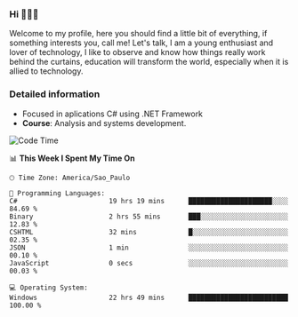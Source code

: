 


### Hi 🙋🏽‍♂️

Welcome to my profile, here you should find a little bit of everything, if something interests you, call me! Let's talk,
I am a young enthusiast and lover of technology, I like to observe and know how things really work behind the curtains, 
education will transform the world, especially when it is allied to technology.

### Detailed information
* Focused in aplications C# using .NET Framework
* **Course**: Analysis and systems development.

<!--START_SECTION:waka-->
![Code Time](http://img.shields.io/badge/Code%20Time-499%20hrs%2012%20mins-blue)

📊 **This Week I Spent My Time On** 

```text
🕑︎ Time Zone: America/Sao_Paulo

💬 Programming Languages: 
C#                       19 hrs 19 mins      █████████████████████░░░░   84.69 % 
Binary                   2 hrs 55 mins       ███░░░░░░░░░░░░░░░░░░░░░░   12.83 % 
CSHTML                   32 mins             █░░░░░░░░░░░░░░░░░░░░░░░░   02.35 % 
JSON                     1 min               ░░░░░░░░░░░░░░░░░░░░░░░░░   00.10 % 
JavaScript               0 secs              ░░░░░░░░░░░░░░░░░░░░░░░░░   00.03 % 

💻 Operating System: 
Windows                  22 hrs 49 mins      █████████████████████████   100.00 % 
```


<!--END_SECTION:waka-->


